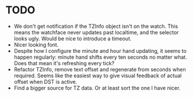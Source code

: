 # TODO

* We don't get notification if the TZInfo object isn't on the watch.
  This means the watchface never updates past localtime, and the selector
  looks ugly. Would be nice to introduce a timeout.
* Nicer looking font.
* Despite how I configure the minute and hour hand updating, it seems
  to happen regularly: minute hand shifts every ten seconds no matter
  what. Does that mean it's refreshing every tick?
* Refactor TZInfo, remove text offset and regenerate from seconds when
  required. Seems like the easiest way to give visual feedback of actual
  offset when DST is active.
* Find a bigger source for TZ data. Or at least sort the one I have nicer.
